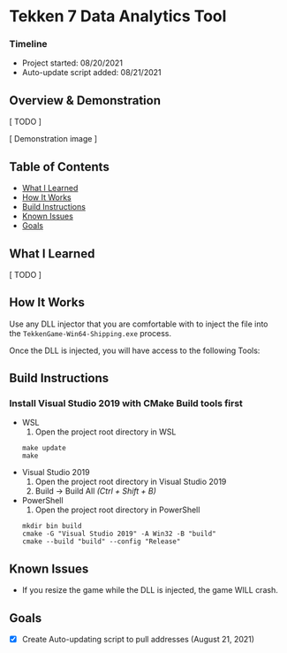 # Tekken 7 Data Analytics Tool
### Timeline
- Project started: 08/20/2021
- Auto-update script added: 08/21/2021

## Overview & Demonstration
[ TODO ]

[ Demonstration image ]

## Table of Contents
- [What I Learned](#what-i-learned)
- [How It Works](#how-it-works)
- [Build Instructions](#build-instructions)
- [Known Issues](#known-issues)
- [Goals](#Goals)

## What I Learned
[ TODO ]

## How It Works
Use any DLL injector that you are comfortable with to inject the file into  
the <code>TekkenGame-Win64-Shipping.exe</code> process. 

Once the DLL is injected, you will have access to the following Tools:

## Build Instructions
### Install Visual Studio 2019 with CMake Build tools first

- WSL
	1. Open the project root directory in WSL
	```
	make update
	make
	```
- Visual Studio 2019
	1. Open the project root directory in Visual Studio 2019
	2. Build -> Build All <i>(Ctrl + Shift + B)</i>
- PowerShell
	1. Open the project root directory in PowerShell
	```
	mkdir bin build
	cmake -G "Visual Studio 2019" -A Win32 -B "build"
	cmake --build "build" --config "Release"
	```

## Known Issues
- If you resize the game while the DLL is injected, the game WILL crash.

## Goals
- [x] Create Auto-updating script to pull addresses (August 21, 2021)
